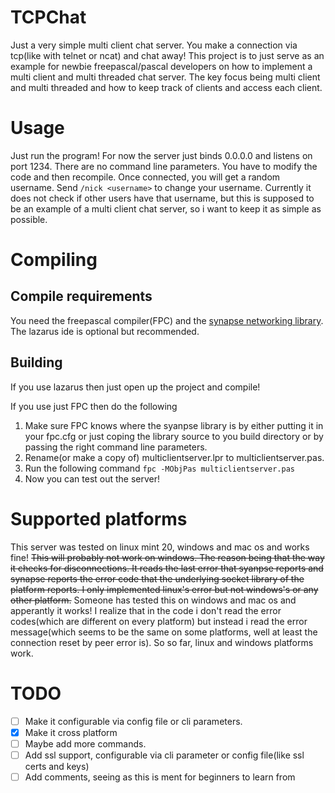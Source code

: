 # TCPChat
Just a very simple multi client chat server. You make a connection via tcp(like with telnet or ncat) and chat away! This project is to just serve as an example for newbie freepascal/pascal developers on how to implement a multi client and multi threaded chat server. The key focus being multi client and multi threaded and how to keep track of clients and access each client.

# Usage
Just run the program! For now the server just binds 0.0.0.0 and listens on port 1234. There are no command line parameters. You have to modify the code and then recompile. Once connected, you will get a random username. Send ```/nick <username>``` to change your username. Currently it does not check if other users have that username, but this is supposed to be an example of a multi client chat server, so i want to keep it as simple as possible.

# Compiling

## Compile requirements
You need the freepascal compiler(FPC) and the [synapse networking library](http://synapse.ararat.cz/doku.php). The lazarus ide is optional but recommended.

## Building
If you use lazarus then just open up the project and compile!

If you use just FPC then do the following
1. Make sure FPC knows where the syanpse library is by either putting it in your fpc.cfg or just coping the library source to you build directory or by passing the right command line parameters.
2. Rename(or make a copy of) multiclientserver.lpr to multiclientserver.pas.
3. Run the following command ```fpc -MObjPas multiclientserver.pas```
4. Now you can test out the server!

# Supported platforms
This server was tested on linux mint 20, windows and mac os and works fine! ~~This will probably not work on windows. The reason being that the way it checks for disconnections. It reads the last error that syanpse reports and synapse reports the error code that the underlying socket library of the platform reports. I only implemented linux's error but not windows's or any other platform.~~ Someone has tested this on windows and mac os and apperantly it works! I realize that in the code i don't read the error codes(which are different on every platform) but instead i read the error message(which seems to be the same on some platforms, well at least the connection reset by peer error is). So so far, linux and windows platforms work.

# TODO
- [ ] Make it configurable via config file or cli parameters.
- [X] Make it cross platform
- [ ] Maybe add more commands.
- [ ] Add ssl support, configurable via cli parameter or config file(like ssl certs and keys)
- [ ] Add comments, seeing as this is ment for beginners to learn from
